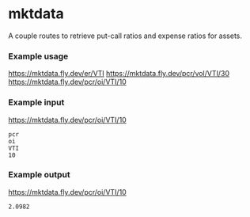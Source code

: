 # mktdata
A couple routes to retrieve put-call ratios and expense ratios for assets.

### Example usage
https://mktdata.fly.dev/er/VTI
https://mktdata.fly.dev/pcr/vol/VTI/30
https://mktdata.fly.dev/pcr/oi/VTI/10


### Example input
https://mktdata.fly.dev/pcr/oi/VTI/10
```
pcr
oi
VTI
10
```


### Example output
https://mktdata.fly.dev/pcr/oi/VTI/10
```
2.0982
```
